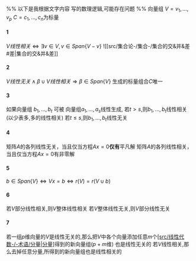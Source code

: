 


%% 以下是我根据文字内容 写的数理逻辑,可能存在问题 %%
向量组 $V=v_1,\dots,v_{p}$
$C=c_1,\dots,c_{n}$为标量
#### 1
$V线性相关\Longleftrightarrow \exists v\in V,v\in Span \{V-v\}$
![[src/集合论-/集合-/集合的交&并&差#差|集合的交&并&差]]
#### 2
$V线性无关\land \beta\cup V 线性相关\Longrightarrow  \beta\in Span \{V\}$ 生成的标量组合$C$唯一
#### 3
如果向量组 $b_1,\dots,b_{t}$ 可被 向量组$a_1,\dots,a_{s}$线性生成, 
若$t>s$,则$b_1,\dots,b_{t}$线性相关 (以少表多,多的线性相关)
若$t\leq s$,则$b_1,\dots,b_{t}$线性无关
#### 4
矩阵$A$的各列线性无关，当且仅当方程$Ax=0$**仅有**平凡解
矩阵$A$的各列线性相关，当且仅当方程$Ax=0$有非零解
#### 5
$b\in Span \{V\}\Longleftrightarrow Vx=b\Longleftrightarrow r(V)=r(V\cup b)$ 
#### 6
若$V$部分线性相关,则$V$整体线性相关
若$V$整体线性无关,则$V$部分线性无关
#### 7
若一组$p$维向量的$V$是线性无关的,那么把$V$中各个向量添加任意$m$个[[src/线性代数-/-术语/分量|分量]](就是添加维度)得到的新向量组($p+m$维) 也是线性无关的
若$V$线性相关,那么去掉任意分量,所得到的新向量组也是线性相关的

